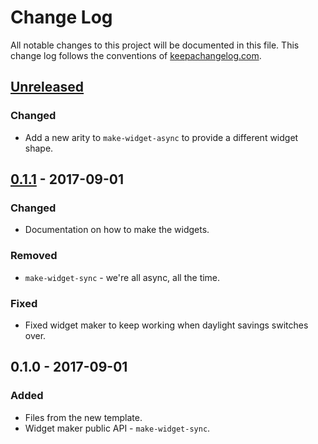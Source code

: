 # Change Log
All notable changes to this project will be documented in this file. This change log follows the conventions of [keepachangelog.com](http://keepachangelog.com/).

## [Unreleased]
### Changed
- Add a new arity to `make-widget-async` to provide a different widget shape.

## [0.1.1] - 2017-09-01
### Changed
- Documentation on how to make the widgets.

### Removed
- `make-widget-sync` - we're all async, all the time.

### Fixed
- Fixed widget maker to keep working when daylight savings switches over.

## 0.1.0 - 2017-09-01
### Added
- Files from the new template.
- Widget maker public API - `make-widget-sync`.

[Unreleased]: https://github.com/your-name/linecal/compare/0.1.1...HEAD
[0.1.1]: https://github.com/your-name/linecal/compare/0.1.0...0.1.1
